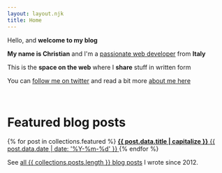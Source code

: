 ```yaml
---
layout: layout.njk
title: Home
---
```


Hello, and <b>welcome to my blog</b>

<b>My name is Christian</b> and I'm a <a href="https://www.linkedin.com/in/christian-fei-6b72b5123/" target="_blank">passionate web developer</a> from <b>Italy</b>

This is the <b>space on the web</b> where I <b>share</b> stuff in written form

You can <a href="https://twitter.com/christian_fei" target="_blank">follow me on twitter</a> and read a bit more <a href="/about">about me here</a>

<br>

<h1 class="title tac">Featured blog posts</h1>

<div class="flex ovh-s">
{% for post in collections.featured %}
  <a href="{{ post.url }}" class="tdn flex-item post-item featured-post" lazy="{{post.data.image}}">
    <b class="post-title">{{ post.data.title | capitalize }}</b>
    <span class="post-date">{{ post.data.date | date: '%Y-%m-%d' }}</span>
  </a>
{% endfor %}
</div>

See <a href="/posts/">all {{ collections.posts.length }} blog posts</a> I wrote since 2012.
